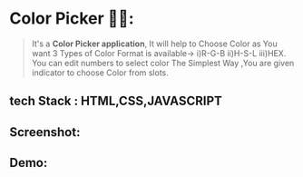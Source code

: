 # Color Picker 🌈🎨:
>It's a **Color Picker application**, It will help to Choose Color as You want
   3 Types of Color Format is available->
i)R-G-B ii)H-S-L iii)HEX. You can edit numbers to select color
The Simplest Way ,You are given indicator to choose Color from slots. 

## tech Stack : HTML,CSS,JAVASCRIPT

## Screenshot:

## Demo:
